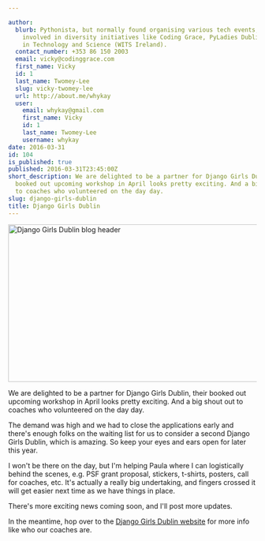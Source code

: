 ```yaml
---

author:
  blurb: Pythonista, but normally found organising various tech events, and now heavily
    involved in diversity initiatives like Coding Grace, PyLadies Dublin, and Women
    in Technology and Science (WITS Ireland).
  contact_number: +353 86 150 2003
  email: vicky@codinggrace.com
  first_name: Vicky
  id: 1
  last_name: Twomey-Lee
  slug: vicky-twomey-lee
  url: http://about.me/whykay
  user:
    email: whykay@gmail.com
    first_name: Vicky
    id: 1
    last_name: Twomey-Lee
    username: whykay
date: 2016-03-31
id: 104
is_published: true
published: 2016-03-31T23:45:00Z
short_description: We are delighted to be a partner for Django Girls Dublin, their
  booked out upcoming workshop in April looks pretty exciting. And a big shout out
  to coaches who volunteered on the day day.
slug: django-girls-dublin
title: Django Girls Dublin
---
```


<a data-flickr-embed="true"  href="https://www.flickr.com/photos/whykay/26160204975/in/dateposted-public/" title="Django Girls Dublin blog header"><img src="https://farm2.staticflickr.com/1600/26160204975_d4ff33a515_z.jpg" width="640" height="319" alt="Django Girls Dublin blog header"></a><script async src="//embedr.flickr.com/assets/client-code.js" charset="utf-8"></script>

We are delighted to be a partner for Django Girls Dublin, their booked out upcoming workshop in April looks pretty exciting. And a big shout out to coaches who volunteered on the day day.

The demand was high and we had to close the applications early and there's enough folks on the waiting list for us to consider a second Django Girls Dublin, which is amazing. So keep your eyes and ears open for later this year.

I won't be there on the day, but I'm helping Paula where I can logistically behind the scenes, e.g. PSF grant proposal, stickers, t-shirts, posters, call for coaches, etc. It's actually a really big undertaking, and fingers crossed it will get easier next time as we have things in place.

There's more exciting news coming soon, and I'll post more updates.

In the meantime, hop over to the [Django Girls Dublin website](https://djangogirls.org/dublin/) for more info like who our coaches are.
